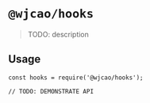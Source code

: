 # `@wjcao/hooks`

> TODO: description

## Usage

```
const hooks = require('@wjcao/hooks');

// TODO: DEMONSTRATE API
```
